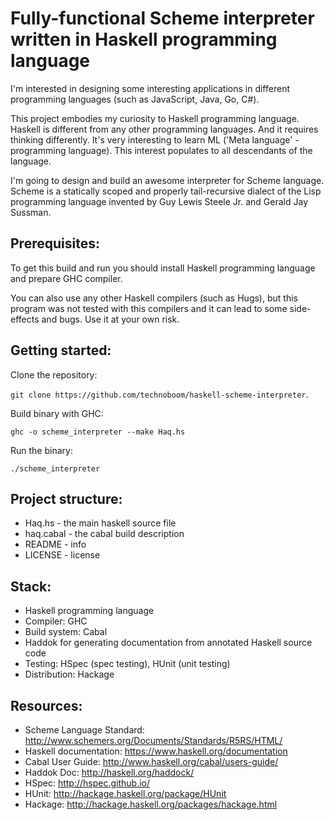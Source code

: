 # Fully-functional Scheme interpreter written in Haskell programming language
I'm interested in designing some interesting applications in different programming
languages (such as JavaScript, Java, Go, C#).

This project embodies my curiosity to Haskell programming language. Haskell is
different from any other programming languages. And it requires thinking differently.
It's very interesting to learn ML ('Meta language' - programming language). This
interest populates to all descendants of the language.

I'm going to design and build an awesome interpreter for Scheme language.
Scheme is a statically scoped and properly tail-recursive dialect of the Lisp
programming language invented by Guy Lewis Steele Jr. and Gerald Jay Sussman.

## Prerequisites:
To get this build and run you should install Haskell programming language and
prepare GHC compiler.

You can also use any other Haskell compilers (such as Hugs), but this program
was not tested with this compilers and it can lead to some side-effects and bugs.
Use it at your own risk.

## Getting started:
Clone the repository:

`git clone https://github.com/technoboom/haskell-scheme-interpreter`.

Build binary with GHC:

`ghc -o scheme_interpreter --make Haq.hs`

Run the binary:

`./scheme_interpreter`

## Project structure:
- Haq.hs - the main haskell source file
- haq.cabal - the cabal build description
- README - info
- LICENSE - license

## Stack:
- Haskell programming language
- Compiler: GHC
- Build system: Cabal
- Haddok for generating documentation from annotated Haskell source code
- Testing: HSpec (spec testing), HUnit (unit testing)
- Distribution: Hackage

## Resources:
- Scheme Language Standard: http://www.schemers.org/Documents/Standards/R5RS/HTML/
- Haskell documentation: https://www.haskell.org/documentation
- Cabal User Guide: http://www.haskell.org/cabal/users-guide/
- Haddok Doc: http://haskell.org/haddock/
- HSpec: http://hspec.github.io/
- HUnit: http://hackage.haskell.org/package/HUnit
- Hackage: http://hackage.haskell.org/packages/hackage.html
